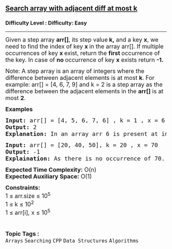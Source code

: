 <h2><a href="https://www.geeksforgeeks.org/problems/searching-in-an-array-where-adjacent-differ-by-at-most-k0456/0">Search array with adjacent diff at most k</a></h2><h3>Difficulty Level : Difficulty: Easy</h3><hr><div class="problems_problem_content__Xm_eO"><p><span style="font-size: 18px;">Given a step<strong> </strong>array <strong>arr[]</strong>, its step value<strong> k,</strong> and a key <strong>x</strong>, we need to find the index of key <strong>x </strong>in the array arr[]. If multiple occurrences of key <strong>x </strong>exist, return the <strong>first </strong>occurrence of the key. In case of <strong>no </strong>occurrence of key <strong>x</strong> exists return <strong>-1.</strong></span></p>
<p><span style="font-size: 18px;">Note: </span><span style="font-size: 18px;">A&nbsp;</span><span style="font-size: 18px;">step&nbsp;</span><span style="font-size: 18px;">array is an array of integers where the difference between adjacent elements is at most&nbsp;</span><strong style="font-size: 18px;">k</strong><span style="font-size: 18px;">. For example: arr[] = [4, 6, 7, 9] and k = 2 is a step<strong> </strong>array as the difference between the adjacent elements in the <strong>arr[]</strong> is at most <strong>2</strong>.&nbsp;&nbsp;</span></p>
<p><span style="font-size: 18px;"><strong>Examples</strong></span></p>
<pre><span style="font-size: 18px;"><strong>Input:</strong> arr[] = [4, 5, 6, 7, 6] , k = 1 , x = 6
<strong>Output:</strong> 2
<strong>Explanation: </strong>In an array arr 6 is present at index 2. So, return 2.
</span></pre>
<pre><span style="font-size: 18px;"><strong>Input:</strong> arr[] = [20, 40, 50], k = 20 , x = 70<strong>
Output:</strong> -1 <br><strong>Explaination:</strong> As there is no occurrence of 70. So, return -1.</span></pre>
<p><span style="font-size: 18px;"><strong>Expected Time Complexity:</strong> O(n)<br><strong>Expected Auxiliary Space:</strong> O(1)</span></p>
<p><span style="font-size: 18px;"><strong>Constraints:</strong><br>1 ≤ arr.size ≤ 10<sup>5</sup><br>1 ≤ k ≤ 10<sup>2</sup><br>1 ≤ arr[i], x ≤ 10<sup>5</sup></span></p></div><br><p><span style=font-size:18px><strong>Topic Tags : </strong><br><code>Arrays</code>&nbsp;<code>Searching</code>&nbsp;<code>CPP</code>&nbsp;<code>Data Structures</code>&nbsp;<code>Algorithms</code>&nbsp;